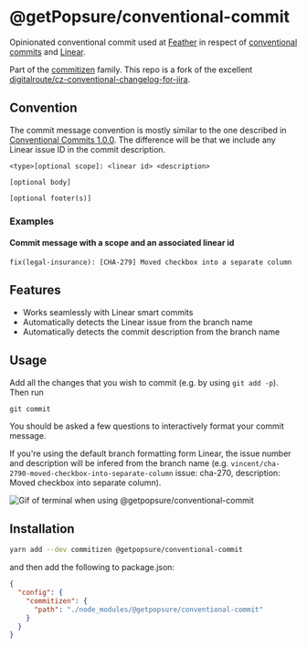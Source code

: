 # @getPopsure/conventional-commit

Opinionated conventional commit used at [Feather](https://feather-insurance.com) in respect of [conventional commits](https://www.conventionalcommits.org/en/v1.0.0/) and [Linear](https://linear.app).

Part of the [commitizen](https://github.com/commitizen/cz-cli) family. This repo is a fork of the excellent [digitalroute/cz-conventional-changelog-for-jira](https://github.com/digitalroute/cz-conventional-changelog-for-jira).

## Convention

The commit message convention is mostly similar to the one described in [Conventional Commits 1.0.0](https://www.conventionalcommits.org/en/v1.0.0/). The difference will be that we include any Linear issue ID in the commit description.

```
<type>[optional scope]: <linear id> <description>

[optional body]

[optional footer(s)]
```

### Examples

#### Commit message with a scope and an associated linear id

```
fix(legal-insurance): [CHA-279] Moved checkbox into a separate column
```

## Features

- Works seamlessly with Linear smart commits
- Automatically detects the Linear issue from the branch name
- Automatically detects the commit description from the branch name

## Usage

Add all the changes that you wish to commit (e.g. by using `git add -p`). Then run

```
git commit
```

You should be asked a few questions to interactively format your commit message.

If you're using the default branch formatting form Linear, the issue number and description will be infered from the branch name (e.g. `vincent/cha-2790-moved-checkbox-into-separate-column` issue: cha-270, description: Moved checkbox into separate column).

![Gif of terminal when using @getpopsure/conventional-commit](https://github.com/getPopsure/conventional-commit/blob/main/images/demo.gif)

## Installation

```bash
yarn add --dev commitizen @getpopsure/conventional-commit
```

and then add the following to package.json:

```json
{
  "config": {
    "commitizen": {
      "path": "./node_modules/@getpopsure/conventional-commit"
    }
  }
}
```
